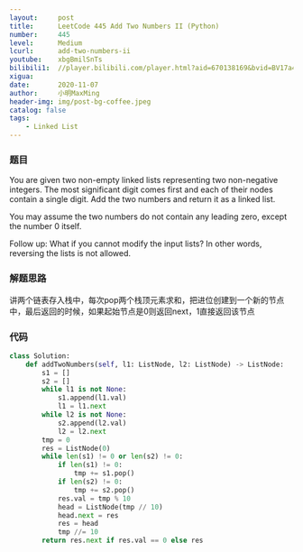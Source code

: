 ```yaml
---
layout:     post
title:      LeetCode 445 Add Two Numbers II (Python)
number:     445
level:      Medium
lcurl:      add-two-numbers-ii
youtube:    xbgBmilSnTs
bilibili1:  //player.bilibili.com/player.html?aid=670138169&bvid=BV17a4y1s7BG&cid=253480168&page=1
xigua:      
date:       2020-11-07
author:     小明MaxMing
header-img: img/post-bg-coffee.jpeg
catalog: false
tags:
    - Linked List
---
```


### 题目

You are given two non-empty linked lists representing two non-negative integers. The most significant digit comes first and each of their nodes contain a single digit. Add the two numbers and return it as a linked list.

You may assume the two numbers do not contain any leading zero, except the number 0 itself.

Follow up:
What if you cannot modify the input lists? In other words, reversing the lists is not allowed.

### 解题思路

讲两个链表存入栈中，每次pop两个栈顶元素求和，把进位创建到一个新的节点中，最后返回的时候，如果起始节点是0则返回next，1直接返回该节点

### 代码
```python
class Solution:
    def addTwoNumbers(self, l1: ListNode, l2: ListNode) -> ListNode:
        s1 = []
        s2 = []
        while l1 is not None:
            s1.append(l1.val)
            l1 = l1.next
        while l2 is not None:
            s2.append(l2.val)
            l2 = l2.next
        tmp = 0
        res = ListNode(0)
        while len(s1) != 0 or len(s2) != 0:
            if len(s1) != 0:
                tmp += s1.pop()
            if len(s2) != 0:
                tmp += s2.pop()
            res.val = tmp % 10
            head = ListNode(tmp // 10)
            head.next = res
            res = head
            tmp //= 10
        return res.next if res.val == 0 else res
```
